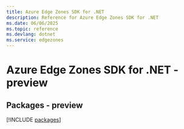 ```yaml
---
title: Azure Edge Zones SDK for .NET
description: Reference for Azure Edge Zones SDK for .NET
ms.date: 06/06/2025
ms.topic: reference
ms.devlang: dotnet
ms.service: edgezones
---
```

# Azure Edge Zones SDK for .NET - preview
## Packages - preview
[!INCLUDE [packages](edge-zones-index.md)]